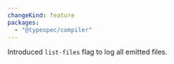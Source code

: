 ```yaml
---
changeKind: feature
packages:
  - "@typespec/compiler"
---
```


Introduced `list-files` flag to log all emitted files.
